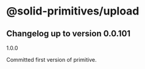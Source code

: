 # @solid-primitives/upload

## Changelog up to version 0.0.101

1.0.0

Committed first version of primitive.

